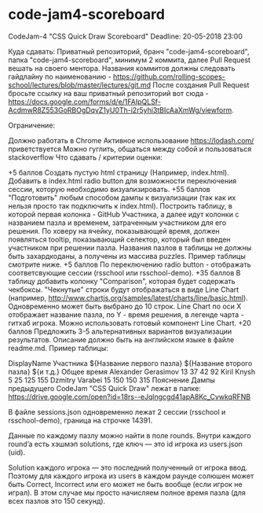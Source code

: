 # code-jam4-scoreboard
CodeJam-4 "CSS Quick Draw Scoreboard"
Deadline: 20-05-2018 23:00

Куда сдавать: Приватный репозиторий, бранч "code-jam4-scoreboard", папка "code-jam4-scoreboard", минимум 2 коммита, далее Pull Request вешать на своего ментора. Названия коммитов должны следовать гайдлайну по наименованию - https://github.com/rolling-scopes-school/lectures/blob/master/lectures/git.md После создания Pull Request бросьте ссылку на ваш приватный репозиторий вот сюда - https://docs.google.com/forms/d/e/1FAIpQLSf-AcdmwR8Z553GoRBOgDqvZ1yU0Th-i2r5yhi3tBIcAaXmWg/viewform.

Ограничение:

Должно работать в Chrome
Активное использование https://lodash.com/ приветствуется
Можно гуглить, общаться между собой и пользоваться stackoverflow
Что сдавать / критерии оценки:

+5 баллов
Создать пустую html страницу (Например, index.html).
Добавить в index.html radio button для возможности переключения сессии, которую необходимо визуализировать.
+55 баллов
"Подготовить" любым способом дампы к визуализации (так как их нельзя просто так подключить к index.html).
Построить таблицу, в которой первая колонка - GitHub Участника, а далее идут колонки с названием пазла и временем, затраченным участником для его решения. По ховеру на ячейку, показывающей время, должен появляться tooltip, показывающий селектор, который был введен участником при решении пазла. Названия пазлов в таблицы не должны быть захардкоданы, а получены из массива puzzles. Пример таблицы смотрите ниже.
+5 баллов
По переключению radio button - отображать соответсвующие сессии (rsschool или rsschool-demo).
+35 баллов
В таблицу добавить колонку "Comparison", которая будет содержать чекбоксы. "Чекнутые" строки будут отображаться в виде Line Chart (например, http://www.chartjs.org/samples/latest/charts/line/basic.html). Одновременно может быть выбрано до 10 строк. Line Chart по оси Х отображает название пазла, по Y - время решения, в легенде чарта - гитхаб игрока. Можно использовать готовый компонент Line Chart.
+20 баллов Предложить 3-5 альтернативных вариантов визуализации результатов. Описание должно быть на английском языке в файле readme.md.
Пример таблицы:

DisplayName Участника	${Название первого пазла}	${Название второго пазла}	${и т.д.}	Общее время
Alexander Gerasimov	13	37	42	92
Kiril Knysh	5	25	125	155
Dzmitry Varabei	15	150	150	315
Пояснение
Дампы предыдущего CodeJam "CSS Quick Draw" лежат в папке: https://drive.google.com/open?id=18rs--eJqlngcgd41apA8Kc_CvwkqRFNB

В файле sessions.json одновременно лежат 2 сессии (rsschool и rsschool-demo), граница на строчке 14391.

Данные по каждому пазлу можно найти в поле rounds. Внутри каждого round’a есть хэшмэп solutions, где ключ — это id игрока из users.json (uid).

Solution каждого игрока — это последний полученный от игрока ввод. Поэтому для каждого игрока из users в каждом раунде солюшен может быть Correct, Incorrect или его может не быть вообще (если игрок не играл). В этом случае мы просто начисляем полное время пазла (для всех пазлов это 150 секунд).
